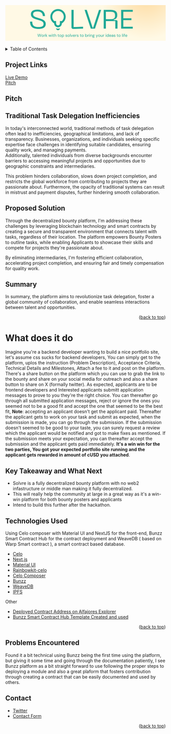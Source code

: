 <!-- TITLE -->
![Solvre's Banner](./banner.png)

<!-- TABLE OF CONTENTS -->

<details>
  <summary>Table of Contents</summary>
  <ol>
    <li>
      About The Project
      <ul>
        <li><a href="#traditional-task-delegation-inefficiencies">Problem Statement</a></li>
        <li><a href="#proposed-solution">Proposed Solution</a></li>
        <li><a href="#summary">Summary</a></li>
        <li><a href="#key-takeaway">Key Takeaway</a></li>
      </ul>
    </li>
    <li><a href="#what-does-it-do">How it works</a></li>
    <li><a href="#technologies-used">Technologies Used</a></li>
    <li><a href="#problems-encountered">Problems Encountered</a></li>
    <li><a href="#contact">Contact</a></li>
  </ol>
</details>

<!-- ABOUT THE PROJECT -->
## Project Links
[Live Demo](https://solvre.pro)  
[Pitch](https://youtu.be/Od6cIsAQRSM)

## Pitch



## Traditional Task Delegation Inefficiencies

In today's interconnected world, traditional methods of task delegation often lead to inefficiencies, geographical limitations, and lack of transparency. Businesses, organizations, and individuals seeking specific expertise face challenges in identifying suitable candidates, ensuring quality work, and managing payments.   
Additionally, talented individuals from diverse backgrounds encounter barriers to accessing meaningful projects and opportunities due to geographic constraints and intermediaries.

This problem hinders collaboration, slows down project completion, and restricts the global workforce from contributing to projects they are passionate about. Furthermore, the opacity of traditional systems can result in mistrust and payment disputes, further hindering smooth collaboration.

## Proposed Solution

Through the decentralized bounty platform, I'm addressing these challenges by leveraging blockchain technology and smart contracts by creating a secure and transparent environment that connects talent with tasks, regardless of their location. The platform empowers Bounty Posters to outline tasks, while enabling Applicants to showcase their skills and compete for projects they're passionate about. 

By eliminating intermediaries, I'm fostering efficient collaboration, accelerating project completion, and ensuring fair and timely compensation for quality work.

## Summary
In summary, the platform aims to revolutionize task delegation, foster a global community of collaboration, and enable seamless interactions between talent and opportunities.

<p align="right">(<a href="#top">back to top</a>)</p>

# What does it do
Imagine you're a backend developer wanting to build a nice portfolio site, let's assume css sucks for backend developers, You can simply get to the platform, uplos the instruction (Problem Description), Acceptance Criteria, Technical Details and Milestones, Attach a fee to it and post on the platform. There's a share button on the platform which you can use to grab the link to the bounty and share on your social media for outreach and also a share button to share on X (formally twitter). As expected, applicants are to be frontend developers and Interested applicants submitt application messages to prove to you they're the right choice. You can thereafter go through all submitted application messages, reject or ignore the ones you seemed not to be a good fit and accept the one that seemed to be the best fit, __Note__: accepting an applicant doesn't get the applicant paid. Thereafter the applicant gets to work on your task and submit as expected, when the submission is made, you can go through the submission. If the submission doesn't seemed to be good to your taste, you can surely request a review which the applicant would be notified and got to make fixes as mentioned. If the submission meets your expectation, you can thereafter accept the submission and the applicant gets paid immediately. **It's a win win for the two parties, You got your expected portfolio site running and the applicant gets rewarded in amount of cUSD you attached**.

## Key Takeaway and What Next
- Solvre is a fully decentralized bounty platform with no web2 infastructure or middle man making it fully decentralized.
- This will really help the community at large in a great way as it's a win-win platform for both bounty posters and applicants
- Intend to build this further after the hackathon.

## Technologies Used

Using Celo composer with Material UI and NextJS for the front-end, Bunzz Smart Contract Hub for the contract deployment and WeaveDB ( based on Warp Smart contract ), a smart contract based database.

- [Celo](https://celo.org/)
- [Next.js](https://nextjs.org/)
- [Material UI](https://mui.com/)
- [Rainbowkit-celo](https://github.com/celo-org/rainbowkit-celo)
- [Celo Composer](https://github.com/celo-org/celo-composer)
- [Bunzz](https://bunzz.dev/)
- [WeaveDB](https://weavedb.dev/)
- [IPFS](https://ipfs.tech/)

Other
- [Deployed Contract Address on Alfajores Explorer](https://alfajores.celoscan.io/address/0x7d1A41Ee53d84270893f1158Cb861DBB46aC1438)
- [Bunzz Smart Contract Hub Template Created and used](https://app.bunzz.dev/module-templates/79c65e23-4a1e-4b5e-b300-0ad01cec68ff?version=1.0.0)

<p align="right">(<a href="#top">back to top</a>)</p>

## Problems Encountered
Found it a bit technical using Bunzz being the first time using the platform,  but giving it some time and going through the documentation patiently, I see Bunzz platform as a bit straight forward to use following the proper steps to deploying a module and also a great plaform that fosters contribution through creating a contract that can be easily documented and used by others.


<!-- CONTACT -->
## Contact

- [Twitter](https://twitter.com/Qudusayo)
- [Contact Form](https://www.qudusayo.me/contact-me)

<p align="right">(<a href="#top">back to top</a>)</p>
